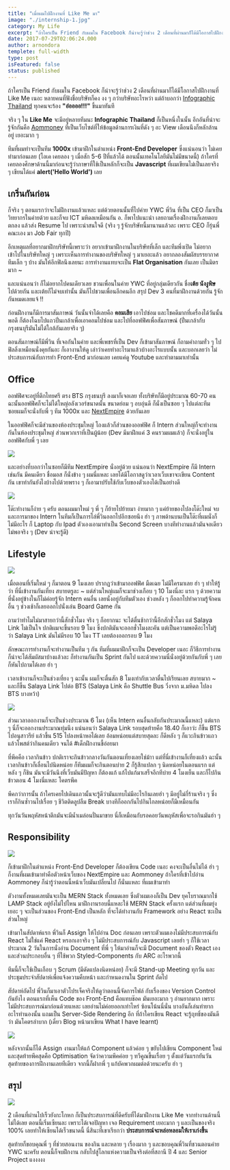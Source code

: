 ```yaml
---
title: "เมื่อผมไปฝึกงานที่ Like Me มา"
image: "./internship-1.jpg"
category: My Life
excerpt: "ถ้าใครเป็น Friend กับผมใน Facebook ก็น่าจะรู้ว่าช่วง 2 เดือนที่ผ่านมาก็ได้มีโอกาสไปฝึกงานที่ Like Me"
date: 2017-07-29T02:06:24.000
author: arnondora
templete: full-width
type: post
isFeatured: false
status: published
---
```


ถ้าใครเป็น Friend กับผมใน Facebook ก็น่าจะรู้ว่าช่วง 2 เดือนที่ผ่านมาก็ได้มีโอกาสไปฝึกงานที่ Like Me เนอะ หลายคนที่ฟังชื่อบริษัทก็คง งง ๆ กว่าบริษัทอะไรหว่า แต่ถ้าบอกว่า [Infographic Thailand][0] ทุกคนจะร้อง **"อ๋ออออ!!!"** ขึ้นมาทันที

จริง ๆ ใน **Like Me** จะมีอยู่หลายทีมนะ **Infographic Thailand** ก็เป็นหนึ่งในนั้น อีกอันที่น่าจะรู้จักกันคือ [Aommoney][1] ที่เป็นเว็บไซต์ที่ให้ข้อมูลด้านการเงินที่ดัง ๆ อะ View เดือนนึงก็หลักล้านอยู่ เยอะมาก ๆ

ทีมที่ผมทำจะเป็นทีม **1000x** เข้ามาฝึกในตำแหน่ง **Front-End Developer** ซึ่งแน่นอนว่า ไม่เคยทำมาก่อนเลย (โอเค เคยลอง ๆ เมื่อสัก 5-6 ปีที่แล้วได้ ตอนนั้นเทคโนโลยีมันไม่มีขนาดนี้) ถ้าใครที่เคยลองศึกษาด้านนี้มาก่อนจะรู้ว่าภาษาที่ใช้เป็นหลักก็จะเป็น **Javascript** ที่ผมเขียนไม่เป็นเลยจริง ๆ เขียนได้แค่ **alert('Hello World')** เลย

## เกริ่นกันก่อน
ก็จริง ๆ ตอนแรกว่าจะไม่ฝึกงานแล้วแหละ แต่ด้วยตอนนั้นที่ไปค่าย YWC พี่วิน ที่เป็น CEO ก็มาเป็นวิทยากรในค่ายด้วย และก็จบ ICT มหิดลเหมือนกัน อ. ก็พาไปแนะนำ เลยถามเรื่องฝึกงานก็เลยตอบตกลง แล้วส่ง Resume ไป เพราะน่าสนใจดี (จริง ๆ รู้จักบริษัทนี้มานานแล้วละ เพราะ CEO ก็รุ่นพี่คณะเอง มา Job Fair ทุกปี)

อีกเหตุผลที่อยากมาฝึกบริษัทนี้เพราะว่า อยากเข้ามาฝึกงานในบริษัทที่เล็ก และทีมพึ่งเปิด ไม่อยากเข้าไปในบริษัทใหญ่ ๆ เพราะเห็นการทำงานของบริษัทใหญ่ ๆ มาเยอะแล้ว อยากลองสัมผัสบรรยากาศทีมเล็ก ๆ บ้าง มันให้อีกฟิลนึงเลยนะ การทำงานแทบจะเป็น **Flat Organisation** กันเลย เป็นมิตรมาก ~

และแน่นอนว่า ก็ไม่อยากไปคนเดียวเลย ชวนเพื่อนในค่าย YWC ที่อยู่กลุ่มเดียวกัน ชื่อ**เต้ย นังงูพิษ** ไปด้วยกัน และเต้ยก็ไม่จบเท่านั้น มันก็ไปชวนเพื่อนอีกคนอีก สรุป Dev 3 คนที่มาฝึกงานด้วยกัน รู้จักกันหมดเลยแจ้ !!



ก่อนฝึกงานก็มีการมาสัมภาษณ์ วันนั้นจำได้เลยคือ **คอมเสีย** เอาไปซ่อม และโชคดีมากที่เครื่องได้วันนั้นพอดี ก็ต้องโฉบไปแถวปิ่นเกล้าเพื่อเอาคอมไปซ่อม และไปที่ออฟฟิศเพื่อสัมภาษณ์ (ปิ่นเกล้ากับกรุงธนบุรีมันไม่ได้ใกล้กันเลยจริง ๆ)

ตอนสัมภาษณ์ก็มีพี่วิน ที่เจอกันในค่าย และพี่เพชรที่เป็น Dev ก็เข้ามาสัมภาษณ์ ก็ถามคำถามทั่ว ๆ ไป ฟิลลิ่งเหมือนนั่งคุยกันอะ ก็เอางานให้ดู เล่าว่าเคยทำอะไรมาแล้วบ้างอะไรแบบนั้น และบอกเลยว่า ไม่ประสบการณ์กับการทำ Front-End มาก่อนเลย เคยแค่ดู Youtube และทำตามมาเท่านั้น

## Office
ออฟฟิศจะอยู่ที่ตึกไทยศรี ตรง BTS กรุงธนบุรี ลงมาก็เจอเลย ทั้งบริษัทก็มีอยู่ประมาณ 60-70 คนฉะนั้นออฟฟิศก็จะไม่ได้ใหญ่อลังเวอร์ขนาดนั้น ขนาดย่อม ๆ อบอุ่นดี ก็นั่งเป็นซอย ๆ ไปแต่ละทีม ซอยผมก็จะนั่งกับพี่ ๆ ทีม 1000x และ [NextEmpire][2] ด้วยกันเลย

ในออฟฟิศก็จะมีส่วนของห้องประชุมใหญ่ โถงแล้วก็ส่วนของออฟฟิศ ก็ Intern ส่วนใหญ่ก็จะทำงานกันในห้องประชุมใหญ่ ส่วนพวกเราที่เป็นผู้น้อย (Dev มีมาฝึกแค่ 3 คนรวมผมแล้ว) ก็จะนั่งอยู่ในออฟฟิศกับพี่ ๆ เลย

![](./internship-review-internship-7.jpg)

และอย่างที่บอกว่าในซอยก็มีทีม NextEmpire นั่งอยู่ด้วย แน่นอนว่า NextEmpire ก็มี Intern เช่นกัน มีคนเดียว ชื่อมอส ก็นั่งข้าง ๆ ผมนี่แหละ เลยได้มีโอกาสดูว่าเวลาเว็บเขาจะเขียน Content กัน เขาทำกันยังไงบ้างไปด้วยพราง ๆ ก็เอามาปรับใช้กับเว็บของตัวเองได้เป็นอย่างดี

![](./internship-review-internship-3.jpg)

โต๊ะทำงานก็ง่าย ๆ ครับ ตอนผมมาใหม่ ๆ พี่ ๆ ก็ย้ายไปย้ายมา ง่ายมาก ๆ แค่ย้ายของไปลงโต๊ะใหม่ จบ และการมาของ Intern ในทีมก็เป็นการไล่พี่วินออกไปอีกซอยนึง ฮ่า ๆ ภาพด้านบนเป็นโต๊ะที่ผมนั่งก็ไม่มีอะไร ก็ Laptop กับ Ipad ตัวเองเอามาทำเป็น Second Screen บางทีทำงานแล้วมันจอเดียวไม่พอจริง ๆ (Dev น่าจะรู้ดี)

## Lifestyle
![](./internship-review-internship-5.jpg)

เมื่อตอนที่เริ่มใหม่ ๆ ก็มาตอน 9 โมงเลย ปรากฏว่าเข้ามาออฟฟิศ มืดเฉย ไม่มีใครมาเลย ฮ่า ๆ ทำให้รู้ว่า ที่นี่เข้างานกันเที่ยง สบายตรูละ ~ แต่ส่วนใหญ่ผมก็จะมาช่วงเกือบ ๆ 10 โมงนี่ละ แรก ๆ ด้วยความที่นั่งอยู่ข้างในก็ไม่ค่อยรู้จัก Intern คนอื่น เลยนั่งอยู่กับทีมตัวเอง ช่วงหลัง ๆ ก็ออกไปทำความรู้จักคนอื่น ๆ ช่วงเช้าก็เลยออกไปนั่งเล่น Board Game กัน

ถามว่าทำไมไม่มาสายกว่านี้สักชั่วโมง จริง ๆ ก็อยากนะ จะได้ตื่นช้ากว่านี้อีกสักชั่วโมง แต่ Salaya Link ไม่เป็นใจ ปกติผมจะขึ้นรอบ 9 โมง ซึ่งปกติมันจะออกชั่วโมงละคัน แต่เป็นความพอดีอะไรไม่รู้ ว่า Salaya Link มันไม่มีรอบ 10 โมง TT เลยต้องออกรอบ 9 โมง

ลักษณะการทำงานก็จะทำงานเป็นทีม ๆ กัน ทีมที่ผมมาฝึกก็จะเป็น Developer เนอะ ก็วิธีการทำงานก็น่าจะได้สัมผัสมาบ้างแล้วละ ก็ทำงานกันเป็น Sprint กันไป และด้วยความนี่นั่งอยู่ด้วยกันกับพี่ ๆ เลยก็หันไปถามได้เลย ฮ่า ๆ



เวลาเข้างานก็จะเป็นช่วงเที่ยง ๆ ฉะนั้น ผมก็จะตื่นสัก 8 โมงเท่ากับเวลาตื่นไปเรียนเลย สบายมาก ~ และก็ขึ้น Salaya Link ไปต่อ BTS (Salaya Link คือ Shuttle Bus วิ่งจาก ม.มหิดล ไปลง BTS บางหว้า)

![](./internship-review-internship-6.jpg)

ส่วนเวลาออกงานก็จะเป็นช่วงประมาณ 6 โมง (เห็น Intern คนอื่นกลับกันประมาณนี้แหละ) แต่แรก ๆ นี่ก็จะออกงานประมาณทุ่มนึง แน่นอนว่า Salaya Link รอบสุดท้ายคือ 18.40 ก็เอาว่ะ ก็ขึ้น BTS ไปอนุสาวรีย์ แล้วขึ้น 515 ไปลงหน้าหอได้เลย อ้อมหน่อยแต่สบายสุดละ ก็ดีหลัง ๆ ก็แวะกินข้าวแถว แล้วโพสต์ว่ากินคนเดียว จนได้ \#เด็กฝึกงานขี้อ่อยมา

ที่พีคคือ เวลากินข้าว ปกติเราจะกินข้าวกลางวันกันตอนเที่ยงเลยใช่ม้าา แต่ที่นี่เข้างานก็เที่ยงแล้ว ฉะนั้นเวลากินข้าวก็เลื่อนไปนิดหน่อย ก็ทีมผมก็จะกินตอนบ่าย 2 ก็รู้สึกแปลก ๆ นิดหน่อยในตอนแรก แต่หลัง ๆ ก็ชิน มันจะมีวันนึงที่เว็บมันมีปัญหา ก็ต้องแก้ แก้ไปแก้มาเสร็จอีกทีบ่าย 4 โมงเย็น และก็ไปกินข้าวตอน 4 โมงนี่แหละ โคตรพีค

พีคกว่าการนั้น ถ้าใครเคยไปเดินแถวนั้นจะรู้ดีว่ามันแทบไม่มีอะไรกินเลยฮ่า ๆ มีอยู่ไม่กี่ร้านจริง ๆ ซึ่งเราก็กินซ้ำวนไปเรื่อย ๆ ชีวิตติดลูปลืม Break บางทีก็ออกกันไปกินไกลหน่อยก็มีเหมือนกัน



ทุกวันวันพฤหัสหน้าตึกมันจะมีน้ำเมล่อนปั่นมาขาย นี่ก็เหมือนกับรอคอยวันพฤหัสเพื่อจะรอกินมันฮ่า ๆ

## Responsibility
![](./internship-review-internship-2.jpg)

ก็เข้ามาฝึกในตำแหน่ง Front-End Developer ก็ต้องเขียน Code เนอะ คงจะเป็นอื่นไม่ได้ ฮ่า ๆ ก็งานที่ผมเข้ามาทำคือตัวหน้าเว็บของ NextEmpire และ Aommoney ถ้าใครที่เข้าไปอ่าน Aommoney ก็น่ารู้ว่าตอนนี้หน้าเว็บมันเปลี่ยนไป ก็นั่นแหละ ที่ผมเข้ามาทำ

ตัวงานทั้งหมดเลยมันจะเป็น MERN Stack ทั้งหมดเลย ซึ่งตัวผมเองก็เป็น Dev ยุคโบราณมากใช้ LAMP Stack อยู่ยังไม่ไปไหน มาฝึกงานรอบนี้แหละใช้ MERN Stack ครั้งแรก แต่ส่วนที่ผมยุ่งเยอะ ๆ จะเป็นส่วนของ Front-End เป็นหลัก ที่จะได้ทำงานกับ Framework อย่าง React ซะเป็นส่วนใหญ่

เข้ามาในสัปดาห์แรก พี่วินก็ Assign ให้ไปอ่าน Doc ก่อนเลย เพราะตัวผมเองไม่มีประสบการณ์กับ React ไม่ใช่แค่ React หรอกเอาจริง ๆ ไม่มีประสบการณ์กับ Javascript เลยฮ่า ๆ ก็ใช้เวลาประมาณ 2 วันในการนั่งอ่าน Document ที่พี่ ๆ ให้มาอ่านก็จะมี Document ของตัว React เองและส่วนประกอบอื่น ๆ ที่ใช้พวก Styled-Components กับ ARC อะไรพวกนี้

ทีมนี้ก็จะใช้เป็นเกือบ ๆ Scrum (มีดัดแปลงนิดหน่อย) ก็จะมี Stand-up Meeting ทุกวัน และประชุมประจำสัปดาห์เพื่อแจ้งความคืบหน้า และกำหนดงานใน Sprint ถัดไป

สัปดาห์ถัดไป พี่วินก็มาเอาตัวโปรเจ็คจริงให้ดูว่าตอนนี้จัดการไฟล์ กับเรื่องของ Version Control กันยังไง ตอนแรกที่เห็น Code ของ Front-End คือแทบช๊อค มันเยอะมาก ๆ อ่านยากมาก เพราะไม่มีประสบการณ์มาก่อนด้วยแหละ เลยอ่านไม่ค่อยออกเท่าไหร่ ซ้อนโน้นนี่นั่น บางอันก็เล่นท่ายากอะไรทำนองนั้น แถมเป็น Server-Side Rendering อีก ที่ถ้าใครเขียน React จะรู้ฤทธิ์ของมันดีว่า มันโคตรลำบาก (เดี๋ยว Blog หน้ามาเขียน What I have learnt)

![](./internship-review-internship-4.jpg)

หลังจากนั้นก็ได้ Assign งานมาให้แก้ Component แล้วค่อย ๆ ขยับไปเขียน Component ใหม่ และสุดท้ายพีคสุดคือ Optimisation จัดว่าความพีคค่อย ๆ ทวีคูณขึ้นเรื่อย ๆ ตั้งแต่วันแรกยันวันสุดท้ายของการฝึกงานเลยทีเดียว จากนี้ก็ฝากพี่ ๆ แก้บัคพวกผมต่อด้วยนะครับ ฮ่า ๆ

## สรุป
![](./internship-1.jpg)

2 เดือนที่ผ่านไปเร็วยังกะโกหก ก็เป็นประสบการณ์ที่ดีครับที่ได้มาฝึกงาน Like Me จากทำงานด้านนี้ไม่ได้เลย ตอนนี้เริ่มเซียนละ เพราะได้เจอปัญหา เจอ Requirement เยอะมาก ๆ และเป็นของจริง 100% เลยทำให้เซียนได้เร็วขนาดนี้ นี่สินะที่เขาเรียกว่า **ประสบการณ์จะหล่อหลอมให้เราเก่งขึ้น**

สุดท้ายก็ขอบคุณพี่ ๆ ที่ช่วยสอนงาน ของกิน และหลาย ๆ เรื่องมาก ๆ และขอบคุณพี่วินที่ชวนตอนค่าย YWC นะครับ ตอนนี้ก็จบฝึกงาน กลับไปสู่โลกแห่งความเป็นจริงต่อที่สถานี ปี 4 และ Senior Project แงงงงง

[0]: http://infographic.in.th
[1]: https://www.aommoney.com
[2]: https://www.nextempire.co
